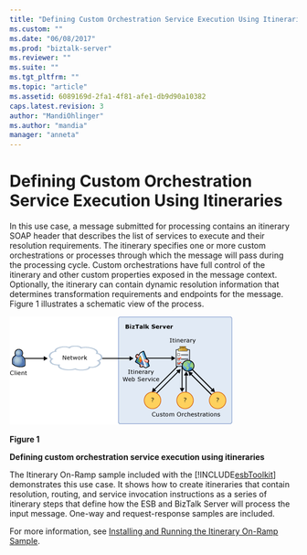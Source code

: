 ```yaml
---
title: "Defining Custom Orchestration Service Execution Using Itineraries | Microsoft Docs"
ms.custom: ""
ms.date: "06/08/2017"
ms.prod: "biztalk-server"
ms.reviewer: ""
ms.suite: ""
ms.tgt_pltfrm: ""
ms.topic: "article"
ms.assetid: 6089169d-2fa1-4f81-afe1-db9d90a10382
caps.latest.revision: 3
author: "MandiOhlinger"
ms.author: "mandia"
manager: "anneta"
---
```

# Defining Custom Orchestration Service Execution Using Itineraries
In this use case, a message submitted for processing contains an itinerary SOAP header that describes the list of services to execute and their resolution requirements. The itinerary specifies one or more custom orchestrations or processes through which the message will pass during the processing cycle. Custom orchestrations have full control of the itinerary and other custom properties exposed in the message context. Optionally, the itinerary can contain dynamic resolution information that determines transformation requirements and endpoints for the message. Figure 1 illustrates a schematic view of the process.  
  
 ![Defining Custom Orchestration](../esb-toolkit/media/ch3-definingcustomorchestration.gif "Ch3-DefiningCustomOrchestration")  
  
 **Figure 1**  
  
 **Defining custom orchestration service execution using itineraries**  
  
 The Itinerary On-Ramp sample included with the [!INCLUDE[esbToolkit](../includes/esbtoolkit-md.md)] demonstrates this use case. It shows how to create itineraries that contain resolution, routing, and service invocation instructions as a series of itinerary steps that define how the ESB and BizTalk Server will process the input message. One-way and request-response samples are included.  
  
 For more information, see [Installing and Running the Itinerary On-Ramp Sample](../esb-toolkit/installing-and-running-the-itinerary-on-ramp-sample.md).